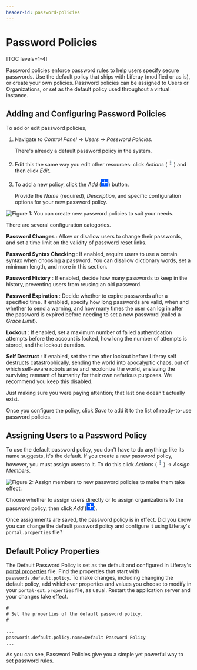 ```yaml
---
header-id: password-policies
---
```


# Password Policies

[TOC levels=1-4]

Password policies enforce password rules to help users specify secure passwords.
Use the default policy that ships with Liferay (modified or as is), or create
your own policies. Password policies can be assigned to Users or Organizations,
or set as the default policy used throughout a virtual instance. 

## Adding and Configuring Password Policies

To add or edit password policies, 

1.  Navigate to *Control Panel* &rarr; *Users* &rarr; *Password Policies*. 

    There's already a default password policy in the system. 

2.  Edit this the same way you edit other resources: click *Actions*
    (![Actions](../../images/icon-actions.png)) and then click *Edit*. 

3.  To add a new policy, click the *Add*
    (![Add](../../images/icon-add.png)) button.

    Provide the *Name* (required), *Description*, and specific configuration options
    for your new password policy.

![Figure 1: You can create new password policies to suit your needs.](../../images/password-policy-add.png)

There are several configuration categories.

**Password Changes** 
: Allow or disallow users to change their passwords, and set a time limit on the
validity of password reset links.

**Password Syntax Checking** 
: If enabled, require users to use a certain syntax when choosing a password.
You can disallow dictionary words, set a minimum length, and more in this
section.

**Password History** 
: If enabled, decide how many passwords to keep in the history, preventing users
from reusing an old password.

**Password Expiration** 
: Decide whether to expire passwords after a specified time. If enabled, specify
how long passwords are valid, when and whether to send a warning, and how many
times the user can log in after the password is expired before needing to set a
new password (called a *Grace Limit*). 

**Lockout** 
: If enabled, set a maximum number of failed authentication attempts before the
account is locked, how long the number of attempts is stored, and the lockout
duration.

**Self Destruct** 
: If enabled, set the time after lockout before Liferay self destructs
catastrophically, sending the world into apocalyptic chaos, out of which
self-aware robots arise and recolonize the world, enslaving the surviving
remnant of humanity for their own nefarious purposes. We recommend you keep this
disabled.

Just making sure you were paying attention; that last one doesn't actually
exist. 

Once you configure the policy, click *Save* to add it to the list of
ready-to-use password policies.

## Assigning Users to a Password Policy

To use the default password policy, you don't have to do anything: like its name
suggests, it's the default. If you create a new password policy, however, you
must assign users to it. To do this click *Actions*
(![Actions](../../images/icon-actions.png)) &rarr; *Assign Members*.

![Figure 2: Assign members to new password policies to make them take effect.](../../images/password-policy-assign-members.png)

Choose whether to assign users directly or to assign organizations to the
password policy, then click *Add* (![Add](../../images/icon-add.png)).

Once assignments are saved, the password policy is in effect. Did you know you
can change the default password policy and configure it using Liferay's
`portal.properties` file?

## Default Policy Properties

The Default Password Policy is set as the default and configured in Liferay's
[portal.properties](@platform-ref@/7.2-latest/propertiesdoc/portal.properties.html#Passwords)
file. Find the properties that start with `passwords.default.policy`. To make
changes, including changing the default policy, add whichever properties and
values you choose to modify in your `portal-ext.properties` file, as usual.
Restart the application server and your changes take effect.

```properties
#
# Set the properties of the default password policy.
#

...
passwords.default.policy.name=Default Password Policy
...
```

As you can see, Password Policies give you a simple yet powerful way to set
password rules.
